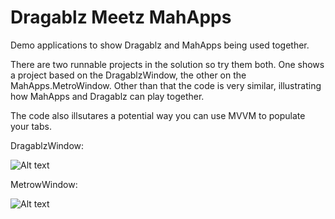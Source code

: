 Dragablz Meetz MahApps
=

Demo applications to show Dragablz and MahApps being used together.

There are two runnable projects in the solution so try them both.  One shows a project based on the DragablzWindow, the other on the MahApps.MetroWindow.  Other than that the code is very similar, illustrating how MahApps and Dragablz can play together.

The code also illsutares a potential way you can use MVVM to populate your tabs.

DragablzWindow:

![Alt text](https://dragablz.files.wordpress.com/2015/01/dragablzmeetsmahapps_dw.gif "Using DragablzWindow")

MetrowWindow:

![Alt text](https://dragablz.files.wordpress.com/2015/01/dragablzmeetsmahapps_mw.gif "Using MetroWindow")
